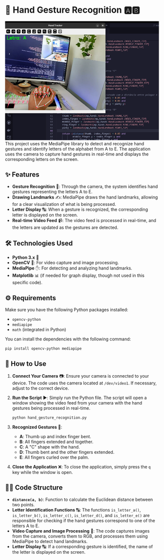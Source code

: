 # 🤲 Hand Gesture Recognition 🅰️🅱️
<img src="/image.png" alt="Exemplo de Detecção" width="600" />
This project uses the MediaPipe library to detect and recognize hand gestures and identify letters of the alphabet from A to E. The application uses the camera to capture hand gestures in real-time and displays the corresponding letters on the screen.

## ✨ Features
- **Gesture Recognition** 🤖: Through the camera, the system identifies hand gestures representing the letters A to E.
- **Drawing Landmarks** ✍️: MediaPipe draws the hand landmarks, allowing for a clear visualization of what is being processed.
- **Letter Display** 🔠: When a gesture is recognized, the corresponding letter is displayed on the screen.
- **Real-time Video Feed** 📹: The video feed is processed in real-time, and the letters are updated as the gestures are detected.

## 🛠️ Technologies Used
- **Python 3.x** 🐍
- **OpenCV** 📸: For video capture and image processing.
- **MediaPipe** ✋: For detecting and analyzing hand landmarks.
- **Matplotlib** 📊 (if needed for graph display, though not used in this specific code).

## ⚙️ Requirements
Make sure you have the following Python packages installed:
- `opencv-python`
- `mediapipe`
- `math` (integrated in Python)

You can install the dependencies with the following command:
```bash
pip install opencv-python mediapipe
```

## 🚀 How to Use
1. **Connect Your Camera** 📷: Ensure your camera is connected to your device. The code uses the camera located at `/dev/video1`. If necessary, adjust to the correct device.
2. **Run the Script** ▶️: Simply run the Python file. The script will open a window showing the video feed from your camera with the hand gestures being processed in real-time.
   ```bash
   python hand_gesture_recognition.py
   ```
   
3. **Recognized Gestures** 🤲:
   - **A**: Thumb up and index finger bent.
   - **B**: All fingers extended and together.
   - **C**: A "C" shape with the hand.
   - **D**: Thumb bent and the other fingers extended.
   - **E**: All fingers curled over the palm.

4. **Close the Application** ❌: To close the application, simply press the `q` key while the window is open.


## 🧑‍💻 Code Structure

- **`distance(a, b)`**: Function to calculate the Euclidean distance between two points.
- **Letter Identification Functions** 🔠: The functions `is_letter_a()`, `is_letter_b()`, `is_letter_c()`, `is_letter_d()`, and `is_letter_e()` are responsible for checking if the hand gestures correspond to one of the letters A to E.
- **Video Capture and Image Processing** 📸: The code captures images from the camera, converts them to RGB, and processes them using MediaPipe to detect hand landmarks.
- **Letter Display** 🔠: If a corresponding gesture is identified, the name of the letter is displayed on the screen.
